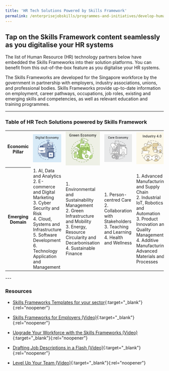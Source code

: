 ```yaml
---
title: 'HR Tech Solutions Powered by Skills Framework'
permalink: /enterprisejobskills/programmes-and-initiatives/develop-human-capital/hr-tech-solutions-powered-by-skills-framework/
---
```


## Tap on the Skills Framework content seamlessly as you digitalise your HR systems

The list of Human Resource (HR) technology partners below have embedded the Skills Frameworks into their solution platforms. You can benefit from this out-of-the-box feature as you digitalise your HR systems.

The Skills Frameworks are developed for the Singapore workforce by the government in partnership with employers, industry associations, unions, and professional bodies. Skills Frameworks provide up-to-date information on employment, career pathways, occupations, job roles, existing and emerging skills and competencies, as well as relevant education and training programmes.

---

### Table of HR Tech Solutions powered by Skills Framework

<table>
<tr>
<th style="font-size:14px;"><b>Economic Pillar</b></th>
<td style="font-size:14px;"><img style="width:250px; height:auto; align:center" src="/images/epjs/programmes-and-initiatives/upgrade-skills/sf_series_digital.jpg" alt="Digital Economy"></td>
<td style="font-size:14px;"><img style="width:250px; height:auto; align:center" src="/images/epjs/programmes-and-initiatives/upgrade-skills/sf_series_green.jpg" alt="Green Economy"></td>
<td style="font-size:14px;"><img style="width:250px; height:auto; align:center" src="/images/epjs/programmes-and-initiatives/upgrade-skills/sf_series_care.jpg" alt="Care Economy"></td>
<td style="font-size:14px;"><img style="width:250px; height:auto; align:center" src="/images/epjs/programmes-and-initiatives/upgrade-skills/sf_series_i40.jpg" alt="Industry 4.0"></td>
</tr>
<tr>
<th style="font-size:14px;"><b>Emerging Domain</b></th> 
<td style="font-size:14px;">1. AI, Data and Analytics<br>2. E-commerce and Digital Marketing<br>3. Cyber Security and Risk<br>4. Cloud, Systems and Infrastructure<br>5. Software Development<br>6. Technology Application and Management</td>
<td style="font-size:14px;">1. Environmental and Sustainability Management<br>2. Green Infrastructure and Mobility<br>3. Energy, Resource Circularity and Decarbonisation<br>4. Sustainable Finance</td>
<td style="font-size:14px;">1. Person-centred Care<br>2. Collaboration with Stakeholders<br>3. Teaching and Learning<br>4. Health and Wellness</td>
<td style="font-size:14px;">1. Advanced Manufacturing and Supply Chain<br>2. Industrial IoT, Robotics and Automation<br>3. Product Innovation and Quality Management<br>4. Additive Manufacturing, Advanced Materials and Processes</td>
</tr>
</table>
---

### Resources

- [Skills Frameworks Templates for your sector](_nothing){:target="_blank"}{:rel="noopener"}

- [Skills Frameworks for Employers (Video)](_nothing){:target="_blank"}{:rel="noopener"}

- [Upgrade Your Workforce with the Skills Frameworks (Video)](_nothing){:target="_blank"}{:rel="noopener"}

- [Drafting Job Descriptions in a Flash (Video)](_nothing){:target="_blank"}{:rel="noopener"}

- [Level Up Your Team (Video)](_nothing){:target="_blank"}{:rel="noopener"}
